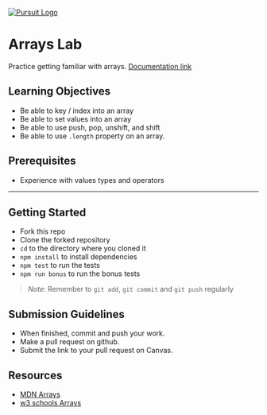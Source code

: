 [![Pursuit Logo](https://avatars1.githubusercontent.com/u/5825944?s=200&v=4)](https://pursuit.org)

# Arrays Lab

Practice getting familiar with arrays.  [Documentation link](https://joinpursuit.github.io/Pursuit-Core-Web-Arrays-Lab/)

## Learning Objectives 
 * Be able to key / index into an array 
 * Be able to set values into an array 
 * Be able to use push, pop, unshift, and shift
 * Be able to use `.length` property on an array. 

## Prerequisites 
* Experience with values types and operators 

___

## Getting Started 
* Fork this repo
* Clone the forked repository
* `cd` to the directory where you cloned it
* `npm install` to install dependencies
* `npm test` to run the tests
* `npm run bonus` to run the bonus tests

> *Note*: Remember to `git add`, `git commit` and `git push` regularly

## Submission Guidelines
  * When finished, commit and push your work.
  * Make a pull request on github.
  * Submit the link to your pull request on Canvas. 

## Resources 
 - [MDN Arrays](https://developer.mozilla.org/en-US/docs/Web/JavaScript/Reference/Global_Objects/Array)
 - [w3 schools Arrays](https://www.w3schools.com/js/js_arrays.asp)

